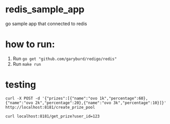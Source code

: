 # redis_sample_app
go sample app that connected to redis

# how to run:
1. Run `go get "github.com/garyburd/redigo/redis"`
2. Run `make run`

# testing
```
curl -X POST -d '{"prizes":[{"name":"ovo 1k","percentage":60},{"name":"ovo 2k","percentage":20},{"name":"ovo 3k","percentage":10}]}' http://localhost:8181/create_prize_pool

curl localhost:8181/get_prize?user_id=123
```
